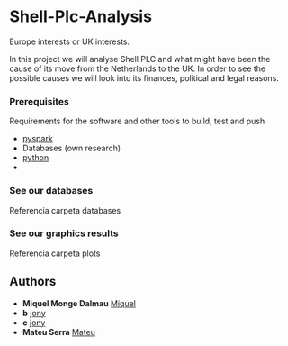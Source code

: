 # Shell-Plc-Analysis
Europe interests or UK interests.

In this project we will analyse Shell PLC and what might have been the cause of its move from the Netherlands to the UK. In order to see the possible causes we will look into its finances, political and legal reasons.


### Prerequisites

Requirements for the software and other tools to build, test and push 
- [pyspark]([https://www.example.com](https://spark.apache.org/docs/latest/api/python/))
- Databases (own research)
- [python]([https://www.example.com](https://www.python.org/downloads/))
- 
### See our databases 
Referencia carpeta databases

### See our graphics results
Referencia carpeta plots

## Authors

  - **Miquel Monge Dalmau** 
    [Miquel]([https://github.com/PurpleBooth](https://github.com/mdalma))
  - **b** 
    [jony](https://github.com/PurpleBooth)
  - **c** 
    [jony](https://github.com/PurpleBooth)
  - **Mateu Serra** 
    [Mateu](https://github.com/MatttSF)

